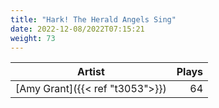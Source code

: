 ```yaml
---
title: "Hark! The Herald Angels Sing"
date: 2022-12-08/2022T07:15:21
weight: 73
---
```




 Artist | Plays 
----- | -----:
[Amy Grant]({{< ref "t3053">}}) | 64
